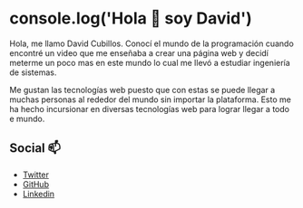 # console.log('Hola 👋 soy David')

Hola, me llamo David Cubillos. Conocí el mundo de la programación cuando encontré un video que me enseñaba a crear una página web y decidí meterme un poco mas en este mundo lo cual me llevó a estudiar ingeniería de sistemas.

Me gustan las tecnologías web puesto que con estas se puede llegar a muchas personas al rededor del mundo sin importar la plataforma. Esto me ha hecho incursionar en diversas tecnologías web para lograr llegar a todo e mundo.

## Social 📫

- [Twitter](https://twitter.com/dacubillos)
- [GitHub](https://github.com/desteban)
- [Linkedin](https://www.linkedin.com/in/david-cubillos-7b502b18b/)
